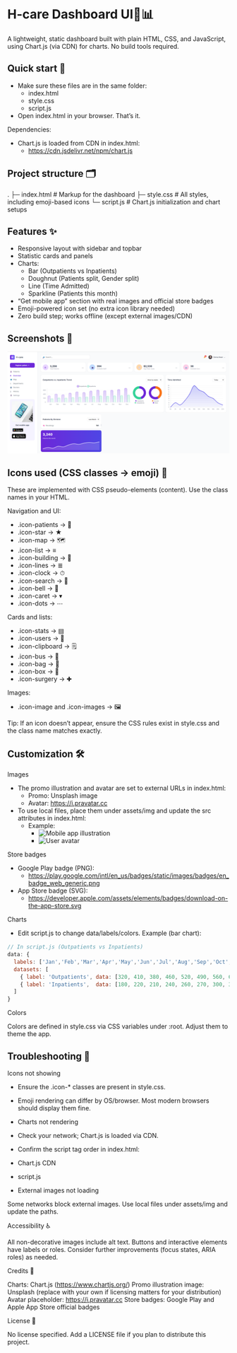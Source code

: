 # H-care Dashboard UI🏥📊

A lightweight, static dashboard built with plain HTML, CSS, and JavaScript, using Chart.js (via CDN) for charts. No build tools required.

## Quick start 🚀

- Make sure these files are in the same folder:
  - index.html
  - style.css
  - script.js
- Open index.html in your browser. That’s it.

Dependencies:
- Chart.js is loaded from CDN in index.html:
  - https://cdn.jsdelivr.net/npm/chart.js

## Project structure 🗂


. ├─ index.html # Markup for the dashboard ├─ style.css # All styles, including emoji-based icons └─ script.js # Chart.js initialization and chart setups


## Features ✨

- Responsive layout with sidebar and topbar
- Statistic cards and panels
- Charts:
  - Bar (Outpatients vs Inpatients)
  - Doughnut (Patients split, Gender split)
  - Line (Time Admitted)
  - Sparkline (Patients this month)
- “Get mobile app” section with real images and official store badges
- Emoji-powered icon set (no extra icon library needed)
- Zero build step; works offline (except external images/CDN)

## Screenshots 📸

![image](https://github.com/MdSaifAli063/Dashboard-UI/blob/c8bf5ce3516756d69db099a9c71e5e3ff3cdc2dd/Screenshot%202025-09-08%20163108.png)


## Icons used (CSS classes → emoji) 🎨

These are implemented with CSS pseudo-elements (content). Use the class names in your HTML.

Navigation and UI:
- .icon-patients → 🏥
- .icon-star → ★
- .icon-map → 🗺
- .icon-list → ≡
- .icon-building → 🏢
- .icon-lines → ≣
- .icon-clock → ⏱
- .icon-search → 🔎
- .icon-bell → 🔔
- .icon-caret → ▾
- .icon-dots → ⋯

Cards and lists:
- .icon-stats → ▤
- .icon-users → 👥
- .icon-clipboard → 🗒
- .icon-bus → 🚐
- .icon-bag → 👜
- .icon-box → 🧠
- .icon-surgery → ✚

Images:
- .icon-image and .icon-images → 🖼

Tip: If an icon doesn’t appear, ensure the CSS rules exist in style.css and the class name matches exactly.

## Customization 🛠

Images
- The promo illustration and avatar are set to external URLs in index.html:
  - Promo: Unsplash image
  - Avatar: https://i.pravatar.cc
- To use local files, place them under assets/img and update the src attributes in index.html:
  - Example:
    - <img src="assets/img/promo-illustration.jpg" alt="Mobile app illustration" />
    - <img src="assets/img/avatar.jpg" class="avatar" alt="User avatar" />

Store badges
- Google Play badge (PNG):
  - https://play.google.com/intl/en_us/badges/static/images/badges/en_badge_web_generic.png
- App Store badge (SVG):
  - https://developer.apple.com/assets/elements/badges/download-on-the-app-store.svg

Charts
- Edit script.js to change data/labels/colors. Example (bar chart):
```js
// In script.js (Outpatients vs Inpatients)
data: {
  labels: ['Jan','Feb','Mar','Apr','May','Jun','Jul','Aug','Sep','Oct','Nov','Dec'],
  datasets: [
    { label: 'Outpatients', data: [320, 410, 380, 460, 520, 490, 560, 610, 580, 600, 640, 700] },
    { label: 'Inpatients',  data: [180, 220, 210, 240, 260, 270, 300, 320, 310, 330, 340, 360] }
  ]
}
```
Colors

Colors are defined in style.css via CSS variables under :root. Adjust them to theme the app.

## Troubleshooting 🔧

Icons not showing

- Ensure the .icon-* classes are present in style.css.
- Emoji rendering can differ by OS/browser. Most modern browsers should display them fine.
- Charts not rendering

- Check your network; Chart.js is loaded via CDN.
- Confirm the script tag order in index.html:
- Chart.js CDN
- script.js
- External images not loading

Some networks block external images. Use local files under assets/img and 
update the paths.

Accessibility ♿

All non-decorative images include alt text.
Buttons and interactive elements have labels or roles.
Consider further improvements (focus states, ARIA roles) as needed.

Credits 🙏

Charts: Chart.js (https://www.chartjs.org/)
Promo illustration image: Unsplash (replace with your own if licensing matters for your distribution)
Avatar placeholder: https://i.pravatar.cc
Store badges: Google Play and Apple App Store official badges

License 📜

No license specified. Add a LICENSE file if you plan to distribute this project.






